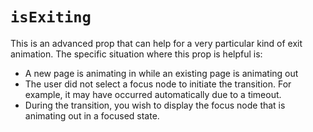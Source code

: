 # `isExiting`

This is an advanced prop that can help for a very particular kind of exit animation. The specific situation where this prop is helpful is:

- A new page is animating in while an existing page is animating out
- The user did not select a focus node to initiate the transition. For example, it may have occurred automatically due to a timeout.
- During the transition, you wish to display the focus node that is animating out in a focused state.
